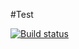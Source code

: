 #Test

[![Build status](https://ci.appveyor.com/api/projects/status/ts41uwysitt278b1?svg=true)](https://ci.appveyor.com/project/479maxim479/ajs-promises-async-await)
